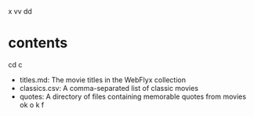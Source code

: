 x
vv
dd
# contents

cd
c



- titles.md: The movie titles in the WebFlyx collection
- classics.csv: A comma-separated list of classic movies
- quotes: A directory of files containing memorable quotes from movies
ok
o
k
f
